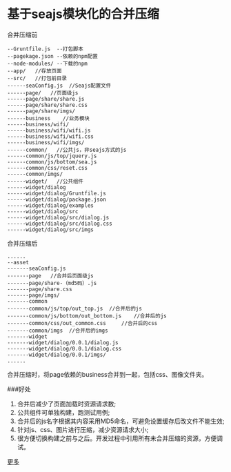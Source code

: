 基于seajs模块化的合并压缩
===


合并压缩前

```
--Gruntfile.js	--打包脚本
--pagekage.json	--依赖的npm配置
--node-modules/	--下载的npm
--app/   //存放页面
--src/   //打包前目录
------seaConfig.js  //Seajs配置文件
------page/   //页面级js
------page/share/share.js
------page/share/share.css
------page/share/imgs/
------business    //业务模块
------business/wifi/
------business/wifi/wifi.js
------business/wifi/wifi.css
------business/wifi/imgs/	
------common/   //公共js，非seajs方式的js
------common/js/top/jquery.js
------common/js/bottom/sea.js
------common/css/reset.css
------common/imgs/
------widget/   //公共组件
------widget/dialog
------widget/dialog/Gruntfile.js
------widget/dialog/package.json
------widget/dialog/examples
------widget/dialog/src
------widget/dialog/src/dialog.js
------widget/dialog/src/dialog.css
------widget/dialog/src/imgs
```
合并压缩后

```
......
--asset
-------seaConfig.js  
-------page   //合并后页面级js
-------page/share-（md5码）.js
-------page/share.css
-------page/imgs/
-------common
-------common/js/top/out_top.js	 //合并后的js
-------common/js/bottom/out_bottom.js	 //合并后的js
-------common/css/out_common.css	 //合并后的css
-------common/imgs	//合并后的imgs
-------widget
-------widget/dialog/0.0.1/dialog.js
-------widget/dialog/0.0.1/dialog.css
-------widget/dialog/0.0.1/imgs/
......

```
合并压缩时，将page依赖的business合并到一起，包括css、图像文件夹。

###好处
1. 合并后减少了页面加载时资源请求数;
2. 公共组件可单独构建，跑测试用例;
3. 合并后的js名字根据其内容采用MD5命名，可避免设置缓存后改文件不能生效;
4. 针对js、css、图片进行压缩，减少资源请求大小;
5. 很方便切换构建之前与之后。开发过程中引用所有未合并压缩的资源，方便调试。

[更多](http://sprying.github.io/javascript/2014/07/27/seajs模块化开发的合并与压缩)

